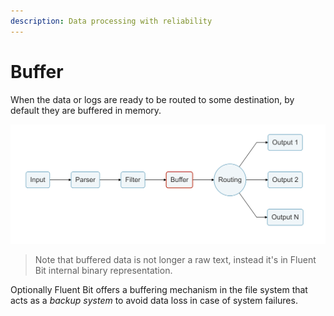 ```yaml
---
description: Data processing with reliability
---
```


# Buffer

When the data or logs are ready to be routed to some destination, by default they are buffered in memory.

![](../../.gitbook/assets/logging_pipeline_buffer%20%281%29.png)

> Note that buffered data is not longer a raw text, instead it's in Fluent Bit internal binary representation.

Optionally Fluent Bit offers a buffering mechanism in the file system that acts as a _backup system_ to avoid data loss in case of system failures.


